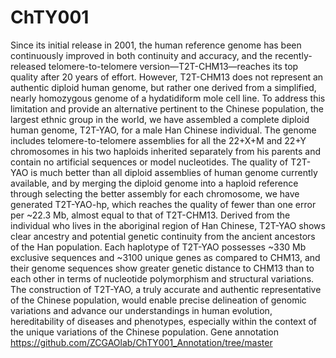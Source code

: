 # ChTY001
Since its initial release in 2001, the human reference genome has been continuously improved in both continuity and accuracy, and the recently-released telomere-to-telomere version—T2T-CHM13—reaches its top quality after 20 years of effort. However, T2T-CHM13 does not represent an authentic diploid human genome, but rather one derived from a simplified, nearly homozygous genome of a hydatidiform mole cell line. To address this limitation and provide an alternative pertinent to the Chinese population, the largest ethnic group in the world, we have assembled a complete diploid human genome, T2T-YAO, for a male Han Chinese individual. The genome includes telomere-to-telomere assemblies for all the 22+X+M and 22+Y chromosomes in his two haploids inherited separately from his parents and contain no artificial sequences or model nucleotides. The quality of T2T-YAO is much better than all diploid assemblies of human genome currently available, and by merging the diploid genome into a haploid reference through selecting the better assembly for each chromosome, we have generated T2T-YAO-hp, which reaches the quality of fewer than one error per ~22.3 Mb, almost equal to that of T2T-CHM13. Derived from the individual who lives in the aboriginal region of Han Chinese, T2T-YAO shows clear ancestry and potential genetic continuity from the ancient ancestors of the Han population. Each haplotype of T2T-YAO possesses ~330 Mb exclusive sequences and ~3100 unique genes as compared to CHM13, and their genome sequences show greater genetic distance to CHM13 than to each other in terms of nucleotide polymorphism and structural variations. The construction of T2T-YAO, a truly accurate and authentic representative of the Chinese population, would enable precise delineation of genomic variations and advance our understandings in human evolution, hereditability of diseases and phenotypes, especially within the context of the unique variations of the Chinese population. 
Gene annotation
https://github.com/ZCGAOlab/ChTY001_Annotation/tree/master
